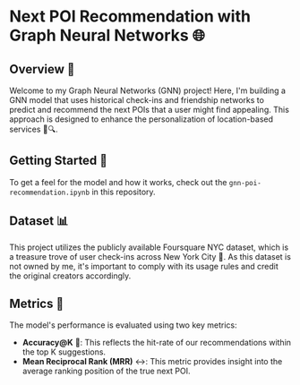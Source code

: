 # Next POI Recommendation with Graph Neural Networks 🌐

## Overview 👀

Welcome to my Graph Neural Networks (GNN) project! Here, I'm building a GNN model that uses historical check-ins and friendship networks to predict and recommend the next POIs that a user might find appealing. This approach is designed to enhance the personalization of location-based services 📍🔍.

## Getting Started 🚀

To get a feel for the model and how it works, check out the `gnn-poi-recommendation.ipynb` in this repository.

## Dataset 📊

This project utilizes the publicly available Foursquare NYC dataset, which is a treasure trove of user check-ins across New York City 🗽. As this dataset is not owned by me, it's important to comply with its usage rules and credit the original creators accordingly.

## Metrics 📏

The model's performance is evaluated using two key metrics:

- **Accuracy@K** 🎯: This reflects the hit-rate of our recommendations within the top K suggestions.
- **Mean Reciprocal Rank (MRR)** ↔️: This metric provides insight into the average ranking position of the true next POI.
